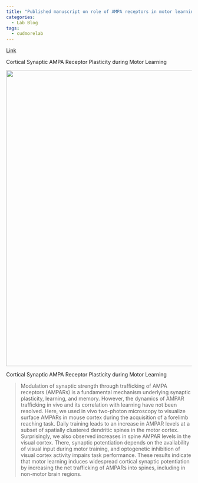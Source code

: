 ```yaml
---
title: "Published manuscript on role of AMPA receptors in motor learning"
categories:
  - Lab Blog
tags:
  - cudmorelab
---
```


[Link](https://pubmed.ncbi.nlm.nih.gov/31901303/)

Cortical Synaptic AMPA Receptor Plasticity during Motor Learning

<IMG SRC="{{ site.url }}{{ site.baseurl }}/assets/images/pub-images/roth-et-al-fig1.jpg" width=800>

Cortical Synaptic AMPA Receptor Plasticity during Motor Learning

> Modulation of synaptic strength through trafficking of AMPA receptors (AMPARs) is a fundamental mechanism underlying synaptic plasticity, learning, and memory. However, the dynamics of AMPAR trafficking in vivo and its correlation with learning have not been resolved. Here, we used in vivo two-photon microscopy to visualize surface AMPARs in mouse cortex during the acquisition of a forelimb reaching task. Daily training leads to an increase in AMPAR levels at a subset of spatially clustered dendritic spines in the motor cortex. Surprisingly, we also observed increases in spine AMPAR levels in the visual cortex. There, synaptic potentiation depends on the availability of visual input during motor training, and optogenetic inhibition of visual cortex activity impairs task performance. These results indicate that motor learning induces widespread cortical synaptic potentiation by increasing the net trafficking of AMPARs into spines, including in non-motor brain regions.
